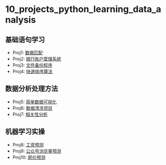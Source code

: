 # 10_projects_python_learning_data_analysis

## 基础语句学习
- Proj1: [数据匹配](./Proj1/README.md)
- Proj2: [银行账户管理系统](./Proj2/README.md)
- Proj3: [文件备份程序](./Proj3/README.md)
- Proj4: [快速排序算法](./Proj4/README.md)


## 数据分析处理方法
- Proj5: [简单数据可视化](./Proj5/README.md) 
- Proj6: [数据清洗项目](./Proj6/README.md)
- Proj7: [相关性分析](./Proj7/README.md)

## 机器学习实操
- Proj8: [工资预测](./Proj8/README.md)
- Proj9: [公众号浏览量预测](./Proj9/README.md)
- Proj10: [房价预测](./Proj10/README.md)